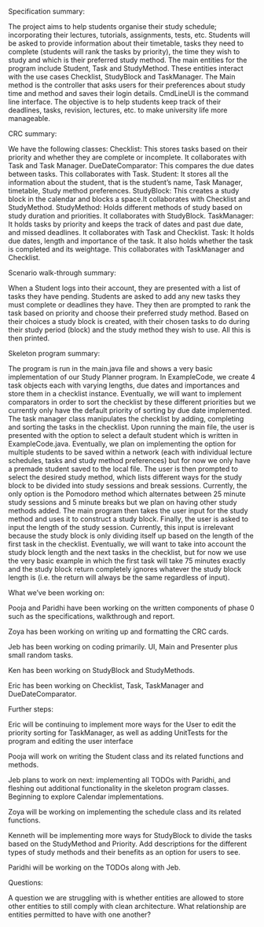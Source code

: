 Specification summary:
	
The project aims to help students organise their study schedule; incorporating their lectures, tutorials, assignments, tests, etc. Students will be asked to provide information about their timetable, tasks they need to complete (students will rank the tasks by priority), the time they wish to study and which is their preferred study method. The main entities for the program include Student, Task and StudyMethod. These entities interact with the use cases Checklist, StudyBlock and TaskManager. The Main method is the controller that asks users for their preferences about study time and method and saves their login details. CmdLineUI is the command line interface. The objective is to help students keep track of their deadlines, tasks, revision, lectures, etc. to make university life more manageable. 

CRC summary:

We have the following classes: 
Checklist: This stores tasks based on their priority and whether they are complete or incomplete. It collaborates with Task and Task Manager.
DueDateComparator: This compares the due dates between tasks. This collaborates with Task.
Student: It stores all the information about the student, that is the student’s name, Task Manager, timetable, Study method preferences.
StudyBlock: This creates a study block in the calendar and blocks a space.It collaborates with Checklist and StudyMethod.
StudyMethod: Holds different methods of study based on study duration and priorities. It collaborates with StudyBlock.
TaskManager: It holds tasks by priority and keeps the track of dates and past due date, and missed deadlines. It collaborates with Task and Checklist.
Task: It holds due dates, length and importance of the task. It also holds whether the task is completed and its weightage. This collaborates with TaskManager and Checklist.

Scenario walk-through summary:

When a Student logs into their account, they are presented with a list of tasks they have pending. Students are asked to add any new tasks they must complete or deadlines they have. They then are prompted to rank the task based on priority and choose their preferred study method. Based on their choices a study block is created, with their chosen tasks to do during their study period (block) and the study method they wish to use. All this is then printed.

Skeleton program summary: 

The program is run in the main.java file and shows a very basic implementation of our Study Planner program. In ExampleCode, we create 4 task objects each with varying lengths, due dates and importances and store them in a checklist instance. Eventually, we will want to implement comparators in order to sort the checklist by these different priorities but we currently only have the default priority of sorting by due date implemented. The task manager class manipulates the checklist by adding, completing and sorting the tasks in the checklist. Upon running the main file, the user is presented with the option to select a default student which is written in ExampleCode.java. Eventually, we plan on implementing the option for multiple students to be saved within a network (each with individual lecture schedules, tasks and study method preferences) but for now we only have a premade student saved to the local file. The user is then prompted to select the desired study method, which lists different ways for the study block to be divided into study sessions and break sessions. Currently, the only option is the Pomodoro method which alternates between 25 minute study sessions and 5 minute breaks but we plan on having other study methods added. The main program then takes the user input for the study method and uses it to construct a study block. Finally, the user is asked to input the length of the study session. Currently, this input is irrelevant because the study block is only dividing itself up based on the length of the first task in the checklist. Eventually, we will want to take into account the study block length and the next tasks in the checklist, but for now we use the very basic example in which the first task will take 75 minutes exactly and the study block return completely ignores whatever the study block length is (i.e. the return will always be the same regardless of input). 

What we’ve been working on: 

Pooja and Paridhi have been working on the written components of phase 0 such as the specifications, walkthrough and report. 

Zoya has been working on writing up and formatting the CRC cards. 

Jeb has been working on coding primarily. UI, Main and Presenter plus small random tasks. 

Ken has been working on StudyBlock and StudyMethods. 

Eric has been working on Checklist, Task, TaskManager and DueDateComparator.

Further steps:

Eric will be continuing to implement more ways for the User to edit the priority sorting for TaskManager, as well as adding UnitTests for the program and editing the user interface

Pooja will work on writing the Student class and its related functions and methods.

Jeb plans to work on next: implementing all TODOs with Paridhi, and fleshing out additional functionality in the skeleton program classes. Beginning to explore Calendar implementations.

Zoya will be working on implementing the schedule class and its related functions.

Kenneth will be implementing more ways for StudyBlock to divide the tasks based on the StudyMethod and Priority. Add descriptions for the different types of study methods and their benefits as an option for users to see. 

Paridhi will be working on the TODOs along with Jeb. 

Questions:

A question we are struggling with is whether entities are allowed to store other entities to still comply with clean architecture. What relationship are entities permitted to have with one another?
